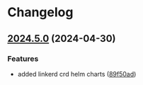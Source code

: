 # Changelog

## [2024.5.0](https://github.com/unoplat/unoplat/compare/linkerd-crds-v2024.4.5...linkerd-crds-v2024.5.0) (2024-04-30)


### Features

* added linkerd crd helm charts ([89f50ad](https://github.com/unoplat/unoplat/commit/89f50adbbafc9902016b9372566f0cb6ca178e94))
